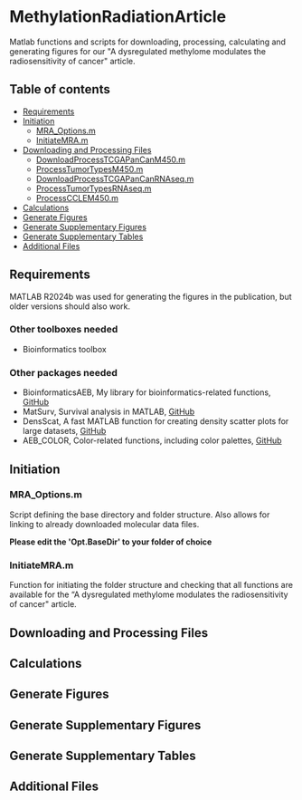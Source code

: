 # MethylationRadiationArticle
Matlab functions and scripts for downloading, processing, calculating and generating figures for our "A dysregulated methylome modulates the radiosensitivity of cancer" article. 

 
## Table of contents
* [Requirements](#Requirements)
* [Initiation](#Initiation)
	* [MRA_Options.m](#MRA_Optionsm)
	* [InitiateMRA.m](#InitiateMRAm)
* [Downloading and Processing Files](#Downloading-and-Processing-Files)
	* [DownloadProcessTCGAPanCanM450.m](#DownloadProcessTCGAPanCanM450m)
	* [ProcessTumorTypesM450.m](#ProcessTumorTypesM450m)
	* [DownloadProcessTCGAPanCanRNAseq.m](#DownloadProcessTCGAPanCanRNAseqm)
	* [ProcessTumorTypesRNAseq.m](#ProcessTumorTypesRNAseqm)
	* [ProcessCCLEM450.m](#ProcessCCLEM450m)
* [Calculations](#Calculations)
* [Generate Figures](#Generate-Figures)
* [Generate Supplementary Figures](#Generate-Supplementary-Figures)
* [Generate Supplementary Tables](#Generate-Supplementary-Tabels)
* [Additional Files](#Additional-Files)

## Requirements
MATLAB R2024b was used for generating the figures in the publication, but older versions should also work.
### Other toolboxes needed
* Bioinformatics toolbox

### Other packages needed
* BioinformaticsAEB, My library for bioinformatics-related functions, [GitHub](https://github.com/aebergl/BioinformaticsAEB)
* MatSurv, Survival analysis in MATLAB, [GitHub](https://github.com/aebergl/MatSurv)
* DensScat, A fast MATLAB function for creating density scatter plots for large datasets, [GitHub](https://github.com/aebergl/DensScat)
* AEB_COLOR, Color-related functions, including color palettes, [GitHub](https://github.com/aebergl/AEB_COLOR)

## Initiation ##

### MRA_Options.m ###
Script defining the base directory and folder structure. Also allows for linking to already downloaded molecular data files.

**Please edit the 'Opt.BaseDir' to your folder of choice**

### InitiateMRA.m ##
Function for initiating the folder structure and checking that all functions are available for the “A dysregulated methylome modulates the radiosensitivity of cancer" article.

## Downloading and Processing Files ##

## Calculations ##

## Generate Figures ##

## Generate Supplementary Figures ##

## Generate Supplementary Tables ##

## Additional Files ##




